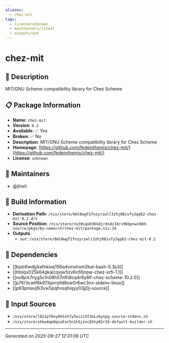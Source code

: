 ```yaml
---
aliases:
  - chez-mit
tags:
  - license/unknown
  - maintainers/jitwit
  - outputs/out
---
```


# chez-mit

## 📝 Description

MIT/GNU Scheme compatibility library for Chez Scheme

## 📋 Package Information

- **Name**: `chez-mit`
- **Version**: `0.2`
- **Available**: ✅ Yes
- **Broken**: ✅ No
- **Description**: MIT/GNU Scheme compatibility library for Chez Scheme
- **Homepage**: [https://github.com/fedeinthemix/chez-mit/](https://github.com/fedeinthemix/chez-mit/)
- **License**: `unknown`
## 👥 Maintainers

- @jitwit


## 🔧 Build Information

- **Derivation Path**: `/nix/store/8ml0wgf1fnzyrzwll3zhj08ivfy3qq62-chez-mit-0.2.drv`
- **Source Position**: `/nix/store/ns30sqxb36k8jrds8z18rv96bpnwc60d-source/pkgs/by-name/ch/chez-mit/package.nix:34`
- **Outputs**:
  - `out`:  `/nix/store/8ml0wgf1fnzyrzwll3zhj08ivfy3qq62-chez-mit-0.2`

## 🔗 Dependencies

- [[bjsb6wdjykafnkixq156qdvmxhsm2bai-bash-5.3p3]]
- [[hhilqx025k64qkalcqvjw5zv6n5fjnpw-chez-srfi-1.1]]
- [[nx9jck7nyg5c1n08h57nfh8cq4r9y8if-chez-scheme-10.2.0]]
- [[p76r0cwlf6k97ibprrpfd8xw0r8wc3nx-stdenv-linux]]
- [[p93pnlavj6i3vw5pqhvsqhiqyy03jj0j-source]]

## 📁 Input Sources

- `/nix/store/l622p70vy8k5sh7y5wizi5f2mic6ynpg-source-stdenv.sh`
- `/nix/store/shkw4qm9qcw5sc5n1k5jznc83ny02r39-default-builder.sh`

---
*Generated on 2025-09-27 12:01:06 UTC*
